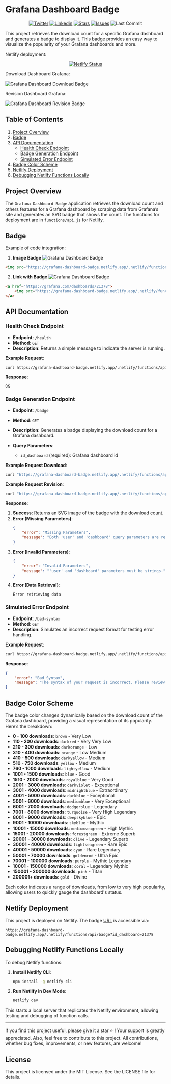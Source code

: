 # Grafana Dashboard Badge

<p align="center">
	<a href="https://twitter.com/cz_antoine"><img alt="Twitter" src="https://img.shields.io/twitter/follow/cz_antoine?style=social"></a>
	<a href="https://www.linkedin.com/in/antoine-cichowicz-837575b1"><img alt="Linkedin" src="https://img.shields.io/badge/-Antoine-blue?style=flat-square&logo=Linkedin&logoColor=white"></a>
	<a href="https://github.com/czantoine/Grafana-Dashboard-Badge"><img alt="Stars" src="https://img.shields.io/github/stars/czantoine/Grafana-Dashboard-Badge"></a>
	<a href="https://github.com/czantoine/Grafana-Dashboard-Badge"><img alt="Issues" src="https://img.shields.io/github/issues/czantoine/Grafana-Dashboard-Badge"></a>
	<img alt="Last Commit" src="https://img.shields.io/github/last-commit/czantoine/Grafana-Dashboard-Badge">
</p>

This project retrieves the download count for a specific Grafana dashboard and generates a badge to display it. This badge provides an easy way to visualize the popularity of your Grafana dashboards and more.

Netlify deployment:

<p align="center">
  <a href="https://app.netlify.com/sites/grafana-dashboard-badge/deploys">
    <img src="https://api.netlify.com/api/v1/badges/fdafb19b-c8b7-4ce8-87ba-3502793c3d55/deploy-status" alt="Netlify Status">
  </a>
</p>

Download Dashboard Grafana: 

<img src="https://grafana-dashboard-badge.netlify.app/.netlify/functions/api/badge?id_dashboard=21378" alt="Grafana Dashboard Download Badge">

Revision Dashboard Grafana: 

<img src="grafana-dashboard-badge.netlify.app/.netlify/functions/api/revision-badge?id_dashboard=21378" alt="Grafana Dashboard Revision Badge">

## Table of Contents

1. [Project Overview](#project-overview)
2. [Badge](#Badge)
3. [API Documentation](#api-documentation)
   - [Health Check Endpoint](#health-check-endpoint)
   - [Badge Generation Endpoint](#badge-generation-endpoint)
   - [Simulated Error Endpoint](#simulated-error-endpoint)
4. [Badge Color Scheme](#badge-color-scheme)
5. [Netlify Deployment](#netlify-deployment)
6. [Debugging Netlify Functions Locally](#debugging-netlify-functions-locally)

## Project Overview

The `Grafana Dashboard Badge` application retrieves the download count and others features for a Grafana dashboard by scraping data from Grafana’s site and generates an SVG badge that shows the count. The functions for deployment are in `functions/api.js` for Netlify.

## Badge

Example of code integration:

1. **Image Badge** <img src="https://grafana-dashboard-badge.netlify.app/.netlify/functions/api/badge?id_dashboard=21378" alt="Grafana Dashboard Badge">

```html
<img src="https://grafana-dashboard-badge.netlify.app/.netlify/functions/api/badge?id_dashboard=21378" alt="Grafana Dashboard Badge">
```

2. **Link with Badge** <img src="https://grafana-dashboard-badge.netlify.app/.netlify/functions/api/badge?id_dashboard=21378" alt="Grafana Dashboard Badge">

```html
<a href="https://grafana.com/dashboards/21378">
    <img src="https://grafana-dashboard-badge.netlify.app/.netlify/functions/api/badge?id_dashboard=21378" alt="Grafana Dashboard Badge">
</a>
```

## API Documentation

### Health Check Endpoint

- **Endpoint**: `/health`
- **Method**: `GET`
- **Description**: Returns a simple message to indicate the server is running.

**Example Request**:
```bash
curl https://grafana-dashboard-badge.netlify.app/.netlify/functions/api/health
```

**Response**:
```
OK
```

### Badge Generation Endpoint

- **Endpoint**: `/badge`
- **Method**: `GET`
- **Description**: Generates a badge displaying the download count for a Grafana dashboard.

- **Query Parameters**:
  - `id_dashboard` (required): Grafana dashboard id

**Example Request Download**:
```bash
curl "https://grafana-dashboard-badge.netlify.app/.netlify/functions/api/badge?id_dashboard=21378"
```

**Example Request Revision**:
```bash
curl "https://grafana-dashboard-badge.netlify.app/.netlify/functions/api/revision-badge?id_dashboard=21378"
```

**Response**:
1. **Success**: Returns an SVG image of the badge with the download count.
2. **Error (Missing Parameters)**:
    ```json
    {
        "error": "Missing Parameters",
        "message": "Both 'user' and 'dashboard' query parameters are required."
    }
    ```
3. **Error (Invalid Parameters)**:
    ```json
    {
        "error": "Invalid Parameters",
        "message": "'user' and 'dashboard' parameters must be strings."
    }
    ```
4. **Error (Data Retrieval)**:
   ```
   Error retrieving data
   ```

### Simulated Error Endpoint

- **Endpoint**: `/bad-syntax`
- **Method**: `GET`
- **Description**: Simulates an incorrect request format for testing error handling.

**Example Request**:
```bash
curl https://grafana-dashboard-badge.netlify.app/.netlify/functions/api/bad-syntax
```

**Response**:
```json
{
    "error": "Bad Syntax",
    "message": "The syntax of your request is incorrect. Please review your query parameters."
}
```

## Badge Color Scheme

The badge color changes dynamically based on the download count of the Grafana dashboard, providing a visual representation of its popularity. Here’s the breakdown:

- **0 - 100 downloads**: `brown` - Very Low
- **110 - 200 downloads**: `darkred` - Very Very Low
- **210 - 300 downloads**: `darkorange` - Low
- **310 - 400 downloads**: `orange` - Low Medium
- **410 - 500 downloads**: `darkyellow` - Medium
- **510 - 750 downloads**: `yellow` - Medium
- **760 - 1000 downloads**: `lightyellow` - Medium
- **1001 - 1500 downloads**: `blue` - Good
- **1510 - 2000 downloads**: `royalblue` - Very Good
- **2001 - 3000 downloads**: `darkviolet` - Exceptional
- **3001 - 4000 downloads**: `midnightblue` - Extraordinary
- **4001 - 5000 downloads**: `darkblue` - Exceptional
- **5001 - 6000 downloads**: `mediumblue` - Very Exceptional
- **6001 - 7000 downloads**: `dodgerblue` - Legendary
- **7001 - 8000 downloads**: `turquoise` - Very High Legendary
- **8001 - 9000 downloads**: `deepskyblue` - Epic
- **9001 - 10000 downloads**: `skyblue` - Mythic
- **10001 - 15000 downloads**: `mediumseagreen` - High Mythic
- **15001 - 20000 downloads**: `forestgreen` - Extreme Superb
- **20001 - 30000 downloads**: `olive` - Legendary Superb
- **30001 - 40000 downloads**: `lightseagreen` - Rare Epic
- **40001 - 50000 downloads**: `cyan` - Rare Legendary
- **50001 - 70000 downloads**: `goldenrod` - Ultra Epic
- **70001 - 100000 downloads**: `purple` - Mythic Legendary
- **10001 - 150000 downloads**: `coral` - Legendary Mythic
- **150001 - 200000 downloads**: `pink` - Titan
- **200001+ downloads**: `gold` - Divine

Each color indicates a range of downloads, from low to very high popularity, allowing users to quickly gauge the dashboard's status.

## Netlify Deployment

This project is deployed on Netlify. The badge [URL](https://grafana-dashboard-badge.netlify.app/.netlify/functions/api/badge?id_dashboard=21378) is accessible via:

`https://grafana-dashboard-badge.netlify.app/.netlify/functions/api/badge?id_dashboard=21378`

## Debugging Netlify Functions Locally

To debug Netlify functions:

1. **Install Netlify CLI**:
    ```bash
    npm install -g netlify-cli
    ```

2. **Run Netlify in Dev Mode**:
    ```bash
    netlify dev
    ```

This starts a local server that replicates the Netlify environment, allowing testing and debugging of function calls.

---

If you find this project useful, please give it a star ⭐️ ! Your support is greatly appreciated. Also, feel free to contribute to this project. All contributions, whether bug fixes, improvements, or new features, are welcome!

## License

This project is licensed under the MIT License. See the LICENSE file for details.